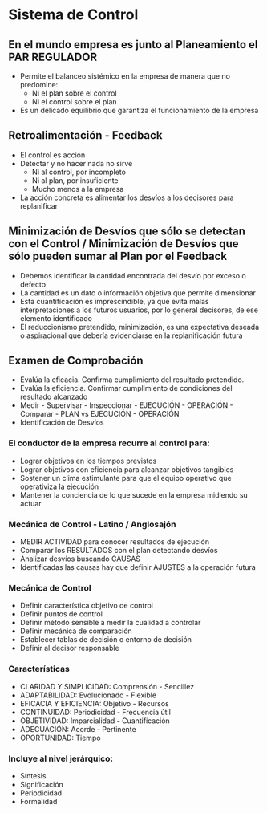 # Sistema de Control

##  En el mundo empresa es junto al Planeamiento el PAR REGULADOR

* Permite el balanceo sistémico en la empresa de manera que no predomine:
	* Ni el plan sobre el control
	* Ni el control sobre el plan
* Es un delicado equilibrio que garantiza el funcionamiento de la empresa

## Retroalimentación - Feedback

* El control es acción
* Detectar y no hacer nada no sirve
	* Ni al control, por incompleto
	* Ni al plan, por insuficiente
	* Mucho menos a la empresa
* La acción concreta es alimentar los desvíos a los decisores para replanificar

## Minimización de Desvíos que sólo se detectan con el Control / Minimización de Desvíos que sólo pueden sumar al Plan por el Feedback


* Debemos identificar la cantidad encontrada del desvío por exceso o defecto
* La cantidad es un dato o información objetiva que permite dimensionar
* Esta cuantificación es imprescindible, ya que evita malas interpretaciones a los futuros usuarios, por lo general decisores, de ese elemento identificado
* El reduccionismo pretendido, minimización, es una expectativa deseada o aspiracional que debería evidenciarse en la replanificación futura

## Examen de Comprobación

* Evalúa la eficacia. Confirma cumplimiento del resultado pretendido.
* Evalúa la eficiencia. Confirmar cumplimiento de condiciones del resultado alcanzado
* Medir - Supervisar - Inspeccionar - EJECUCIÓN - OPERACIÓN - Comparar - PLAN vs EJECUCIÓN - OPERACIÓN 
* Identificación de Desvíos

### El conductor de la empresa recurre al control para:

* Lograr objetivos en los tiempos previstos
* Lograr objetivos con eficiencia para alcanzar objetivos tangibles
* Sostener un clima estimulante para que el equipo operativo que operativiza la ejecución
* Mantener la conciencia de lo que sucede en la empresa midiendo su actuar

### Mecánica de Control - Latino / Anglosajón
* MEDIR ACTIVIDAD para conocer resultados de ejecución
* Comparar los RESULTADOS con el plan detectando desvíos
* Analizar desvíos buscando CAUSAS
* Identificadas las causas hay que definir AJUSTES a la operación futura

### Mecánica de Control

* Definir característica objetivo de control
* Definir puntos de control
* Definir método sensible a medir la cualidad a controlar
* Definir mecánica de comparación
* Establecer tablas de decisión o entorno de decisión
* Definir al decisor responsable

### Características

* CLARIDAD Y SIMPLICIDAD: Comprensión - Sencillez
* ADAPTABILIDAD: Evolucionado - Flexible
* EFICACIA Y EFICIENCIA: Objetivo - Recursos
* CONTINUIDAD: Periodicidad - Frecuencia útil
* OBJETIVIDAD: Imparcialidad - Cuantificación
* ADECUACIÓN: Acorde - Pertinente
* OPORTUNIDAD: Tiempo

### Incluye al nivel jerárquico: 

* Síntesis
* Significación
* Periodicidad
* Formalidad




